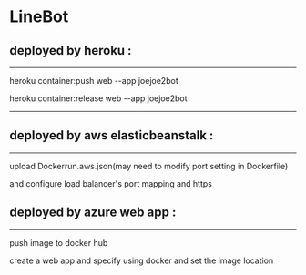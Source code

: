 # LineBot


deployed by heroku :
------------------
--------------------------------------------------------
heroku container:push web --app joejoe2bot

heroku container:release web --app joejoe2bot

--------------------------------------------------------

deployed by aws elasticbeanstalk :
--------------------------------
--------------------------------------------------------
upload Dockerrun.aws.json(may need to modify port setting in Dockerfile)

and configure load balancer's port mapping and https

deployed by azure web app :
--------------------------------
--------------------------------------------------------
push image to docker hub

create a web app and specify using docker and set the image location
